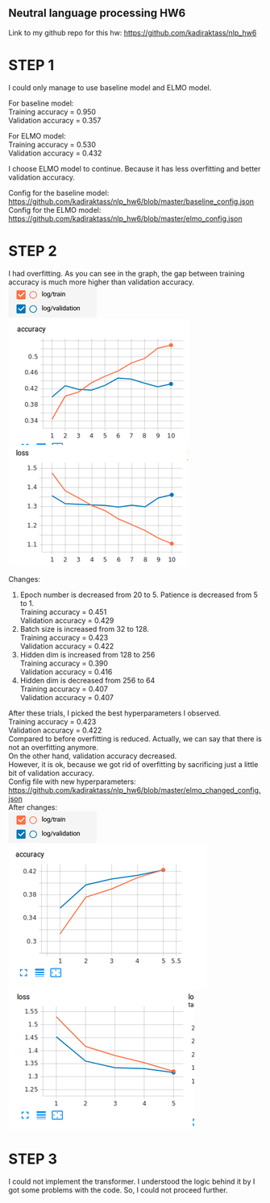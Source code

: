 ## Neutral language processing HW6

Link to my github repo for this hw: https://github.com/kadiraktass/nlp_hw6

# STEP 1

I could only manage to use baseline model and ELMO model. 

For baseline model:  
  Training accuracy = 0.950  
  Validation accuracy = 0.357  

For ELMO model:  
  Training accuracy = 0.530  
  Validation accuracy = 0.432  
  
I choose ELMO model to continue. Because it has less overfitting and better validation accuracy.  

Config for the baseline model: https://github.com/kadiraktass/nlp_hw6/blob/master/baseline_config.json  
Config for the ELMO model: https://github.com/kadiraktass/nlp_hw6/blob/master/elmo_config.json  

# STEP 2
I had overfitting.  As you can see in the graph, the gap between training accuracy is much more higher than validation accuracy.  
![alt text](https://github.com/kadiraktass/nlp_hw6/blob/master/legend.png)  
![alt text](https://github.com/kadiraktass/nlp_hw6/blob/master/acc_before.png)  
![alt text](https://github.com/kadiraktass/nlp_hw6/blob/master/loss_before.png)  

Changes:  
1) Epoch number is decreased from 20 to 5. Patience is decreased from 5 to 1.  
  Training accuracy = 0.451  
  Validation accuracy = 0.429  
2) Batch size is increased from 32 to 128.  
  Training accuracy = 0.423  
  Validation accuracy = 0.422  
3) Hidden dim is increased from 128 to 256  
  Training accuracy = 0.390  
  Validation accuracy = 0.416  
4) Hidden dim is decreased from 256 to 64  
  Training accuracy = 0.407  
  Validation accuracy = 0.407  
 
 After these trials, I picked the best hyperparameters I observed.  
  Training accuracy = 0.423  
  Validation accuracy = 0.422  
 Compared to before overfitting is reduced. Actually, we can say that there is not an overfitting anymore.  
 On the other hand, validation accuracy decreased.  
 However, it is ok, because we got rid of overfitting by sacrificing just a little bit of validation accuracy.  
 Config file with new hyperparameters: https://github.com/kadiraktass/nlp_hw6/blob/master/elmo_changed_config.json   
 After changes:  
![alt text](https://github.com/kadiraktass/nlp_hw6/blob/master/legend.png)  
![alt text](https://github.com/kadiraktass/nlp_hw6/blob/master/acc_after.png)  
![alt text](https://github.com/kadiraktass/nlp_hw6/blob/master/loss_after.png)  

 
 # STEP 3
 
 I could not implement the transformer. I understood the logic behind it by I got some problems with the code. So, I could not proceed further.
 
 
 
 
 
 
 
 
 
 
 
 
 
 
 
